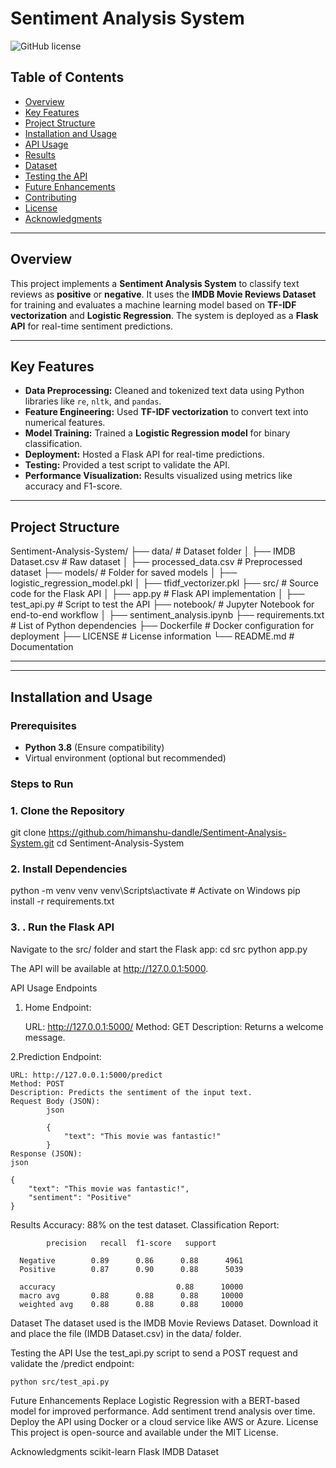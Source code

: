 # Sentiment Analysis System

![GitHub license](https://img.shields.io/badge/license-MIT-blue.svg)

## Table of Contents
- [Overview](#overview)
- [Key Features](#key-features)
- [Project Structure](#project-structure)
- [Installation and Usage](#installation-and-usage)
- [API Usage](#api-usage)
- [Results](#results)
- [Dataset](#dataset)
- [Testing the API](#testing-the-api)
- [Future Enhancements](#future-enhancements)
- [Contributing](#contributing)
- [License](#license)
- [Acknowledgments](#acknowledgments)

---

## Overview
This project implements a **Sentiment Analysis System** to classify text reviews as **positive** or **negative**. It uses the **IMDB Movie Reviews Dataset** for training and evaluates a machine learning model based on **TF-IDF vectorization** and **Logistic Regression**. The system is deployed as a **Flask API** for real-time sentiment predictions.

---

## Key Features
- **Data Preprocessing:** Cleaned and tokenized text data using Python libraries like `re`, `nltk`, and `pandas`.
- **Feature Engineering:** Used **TF-IDF vectorization** to convert text into numerical features.
- **Model Training:** Trained a **Logistic Regression model** for binary classification.
- **Deployment:** Hosted a Flask API for real-time predictions.
- **Testing:** Provided a test script to validate the API.
- **Performance Visualization:** Results visualized using metrics like accuracy and F1-score.

---

## Project Structure
Sentiment-Analysis-System/
├── data/                        # Dataset folder
│   ├── IMDB Dataset.csv         # Raw dataset
│   ├── processed_data.csv       # Preprocessed dataset
├── models/                      # Folder for saved models
│   ├── logistic_regression_model.pkl
│   ├── tfidf_vectorizer.pkl
├── src/                         # Source code for the Flask API
│   ├── app.py                   # Flask API implementation
│   ├── test_api.py              # Script to test the API
├── notebook/                    # Jupyter Notebook for end-to-end workflow
│   ├── sentiment_analysis.ipynb
├── requirements.txt             # List of Python dependencies
├── Dockerfile                   # Docker configuration for deployment
├── LICENSE                      # License information
└── README.md                    # Documentation






---

---

## Installation and Usage

### Prerequisites
- **Python 3.8** (Ensure compatibility)
- Virtual environment (optional but recommended)

### Steps to Run

### 1. Clone the Repository

git clone https://github.com/himanshu-dandle/Sentiment-Analysis-System.git
cd Sentiment-Analysis-System

### 2. Install Dependencies

python -m venv venv
venv\Scripts\activate          # Activate on Windows
pip install -r requirements.txt


### 3. . Run the Flask API
Navigate to the src/ folder and start the Flask app:
cd src
python app.py

The API will be available at http://127.0.0.1:5000.



API Usage
Endpoints
1. Home Endpoint:

	URL: http://127.0.0.1:5000/
	Method: GET
	Description: Returns a welcome message.

2.Prediction Endpoint:

	URL: http://127.0.0.1:5000/predict
	Method: POST
	Description: Predicts the sentiment of the input text.
	Request Body (JSON):
			json

			{
				"text": "This movie was fantastic!"
			}
	Response (JSON):
	json

	{
		"text": "This movie was fantastic!",
		"sentiment": "Positive"
	}
Results
	Accuracy: 88% on the test dataset.
	Classification Report:

			precision   recall  f1-score   support

	  Negative        0.89      0.86      0.88      4961
	  Positive        0.87      0.90      0.88      5039

	  accuracy                           0.88      10000
	  macro avg       0.88      0.88      0.88     10000
	  weighted avg    0.88      0.88      0.88     10000

Dataset
The dataset used is the IMDB Movie Reviews Dataset. Download it and place the file (IMDB Dataset.csv) in the data/ folder.

Testing the API
Use the test_api.py script to send a POST request and validate the /predict endpoint:

	python src/test_api.py
	
Future Enhancements
	Replace Logistic Regression with a BERT-based model for improved performance.
	Add sentiment trend analysis over time.
	Deploy the API using Docker or a cloud service like AWS or Azure.
License
	This project is open-source and available under the MIT License.

Acknowledgments
	scikit-learn
	Flask
	IMDB Dataset


